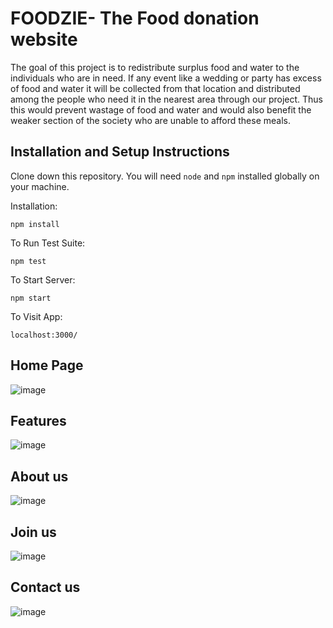 # FOODZIE- The Food donation website

The goal of this project is to redistribute surplus food and water to the individuals who are in need. If any event like a wedding or party has excess of food and water it will be collected from that location and distributed among the people who need it in the nearest area through our project. Thus this would prevent wastage of food and water and would also benefit the weaker section of the society who are unable to afford these meals.

## Installation and Setup Instructions

Clone down this repository. You will need `node` and `npm` installed globally on your machine.  

Installation:

`npm install`  

To Run Test Suite:  

`npm test`  

To Start Server:

`npm start`  

To Visit App:

`localhost:3000/`  

## Home Page
![image](https://user-images.githubusercontent.com/122197021/218319476-47ff2d76-efc8-4d0b-9deb-f2dd1c2bd42c.png)

## Features
![image](https://user-images.githubusercontent.com/122197021/218319570-bb89af36-4f71-4ccf-9b3f-d6528d05ab0a.png)

## About us
![image](https://user-images.githubusercontent.com/122197021/218319613-44092d3c-a0f9-4a34-9a70-76f79418e114.png)

## Join us
![image](https://user-images.githubusercontent.com/122197021/218319664-b1ab6e4c-c7f9-4d77-a35a-d2d32801e3b3.png)

## Contact us
![image](https://user-images.githubusercontent.com/122197021/218319867-ec836f22-0f89-4f5a-beea-e638a00785ea.png)

